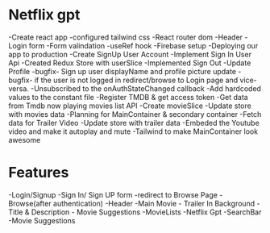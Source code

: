 # Netflix gpt
-Create react app
-configured tailwind css
-React router dom
-Header
-Login form
-Form valindation
-useRef hook
-Firebase setup
-Deploying our app to production
-Create SignUp User Account 
-Implement Sign In User Api
-Created Redux Store with userSlice
-Implemented Sign Out
-Update Profile
-bugfix- Sign up user displayName and profile picture update
-bugfix- if the user is not logged in redirect/browse to Login page and vice-versa.
-Unsubscribed to the onAuthStateChanged callback
-Add hardcoded values to the constant file
-Register TMDB & get access token
-Get data from Tmdb now playing movies list API
-Create movieSlice
-Update store with movies data
-Planning for MainContainer & secondary container
-Fetch data for Trailer Video
-Update store with trailer data
-Embeded the Youtube video and make it autoplay and mute
-Tailwind to make MainContainer look awesome
# Features
-Login/Signup
    -Sign In/ Sign UP form
    -redirect to Browse Page
-Browse(after authentication)
    -Header
    -Main Movie
        - Trailer In Background
        - Title & Description
        - Movie Suggestions
            -MovieLists
-Netflix Gpt
    -SearchBar
    -Movie Suggestions